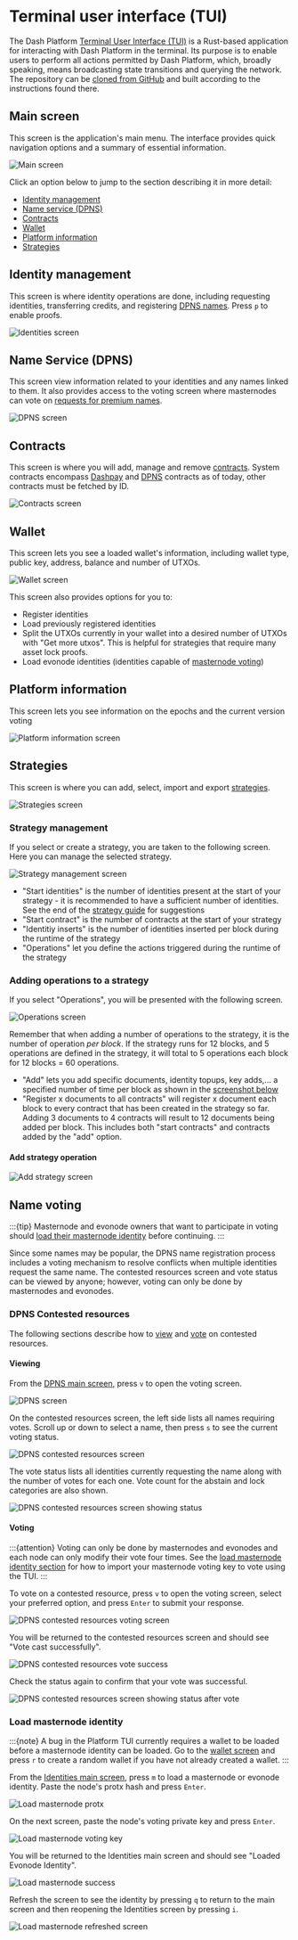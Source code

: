 # Terminal user interface (TUI)

The Dash Platform [Terminal User Interface (TUI)](https://github.com/dashpay/platform-tui) is a
Rust-based application for interacting with Dash Platform in the terminal. Its purpose is to enable
users to perform all actions permitted by Dash Platform, which, broadly speaking, means broadcasting
state transitions and querying the network. The repository can be [cloned from
GitHub](https://github.com/dashpay/platform-tui) and built according to the instructions found
there.

## Main screen

This screen is the application's main menu. The interface provides quick navigation options and a summary of essential information.

![Main screen](./img/TUI-1.png)

Click an option below to jump to the section describing it in more detail:

- [Identity management](#identity-management)
- [Name service (DPNS)](#name-service-dpns)
- [Contracts](#contracts)
- [Wallet](#wallet)
- [Platform information](#platform-information)
- [Strategies](#strategies)

## Identity management

This screen is where identity operations are done, including requesting identities, transferring credits, and registering [DPNS names](https://docs.dash.org/projects/platform/en/stable/docs/explanations/dpns.html). Press `p` to enable proofs.

![Identities screen](./img/TUI-2.png)

## Name Service (DPNS)

This screen view information related to your identities and any names linked to them. It also provides access to the voting screen where masternodes can vote on [requests for premium names](../../explanations/dpns.md#conflict-resolution).

![DPNS screen](./img/dpns/dpns.png)

## Contracts

This screen is where you will add, manage and remove [contracts](https://docs.dash.org/projects/platform/en/stable/docs/tutorials/contracts-and-documents.html). System contracts encompass [Dashpay](https://docs.dash.org/projects/platform/en/stable/docs/explanations/dashpay.html) and [DPNS](https://docs.dash.org/projects/platform/en/stable/docs/explanations/dpns.html) contracts as of today, other contracts must be fetched by ID.

![Contracts screen](./img/TUI-8.png)

## Wallet

This screen lets you see a loaded wallet's information, including wallet type, public key, address, balance and number of UTXOs.

![Wallet screen](./img/TUI-43.png)

This screen also provides options for you to:

- Register identities
- Load previously registered identities
- Split the UTXOs currently in your wallet into a desired number of UTXOs with "Get more utxos". This is helpful for strategies that require many asset lock proofs.
- Load evonode identities (identities capable of [masternode voting](../../explanations/identity.md#voting))

## Platform information

This screen lets you see information on the epochs and the current version voting

![Platform information screen](./img/TUI-49.png)

## Strategies

This screen is where you can add, select, import and export [strategies](https://www.dash.org/blog/strategy-tests-usage-guide/).

![Strategies screen](./img/TUI-11-2.png)

### Strategy management

If you select or create a strategy, you are taken to the following screen. Here you can manage the selected strategy.

![Strategy management screen](./img/TUI-13.png)

- "Start identities" is the number of identities present at the start of your strategy - it is recommended to have a sufficient number of identities. See the end of the [strategy guide](https://www.dash.org/blog/strategy-tests-usage-guide/) for suggestions
- "Start contract" is the number of contracts at the start of your strategy
- "Identitiy inserts" is the number of identities inserted per block during the runtime of the strategy
- "Operations" let you define the actions triggered during the runtime of the strategy

### Adding operations to a strategy

If you select "Operations", you will be presented with the following screen.

![Operations screen](./img/TUI-28.png)

Remember that when adding a number of operations to the strategy, it is the number of operation *per block*. If the strategy runs for 12 blocks, and 5 operations are defined in the strategy, it will total to 5 operations each block for 12 blocks = 60 operations.

- "Add" lets you add specific documents, identity topups, key adds,... a specified number of time per block as shown in the [screenshot below](#add-strategy-operation)
- "Register x documents to all contracts" will register x document each block to every contract that has been created in the strategy so far. Adding 3 documents to 4 contracts will result to 12 documents being added per block. This includes both "start contracts" and contracts added by the "add" option.

#### Add strategy operation

![Add strategy screen](./img/TUI-29.png)

## Name voting

:::{tip}
Masternode and evonode owners that want to participate in voting should [load their masternode identity](#load-masternode-identity) before continuing.
:::

Since some names may be popular, the DPNS name registration process includes a voting mechanism to
resolve conflicts when multiple identities request the same name. The contested resources screen and
vote status can be viewed by anyone; however, voting can only be done by masternodes and evonodes.

### DPNS Contested resources

The following sections describe how to [view](#viewing) and [vote](#voting) on contested resources.

#### Viewing

From the [DPNS main screen](#name-service-dpns), press `v` to open the voting screen.

![DPNS screen](./img/dpns/dpns.png)

On the contested resources screen, the left side lists all names requiring votes. Scroll up or down
to select a name, then press `s` to see the current voting status.

![DPNS contested resources screen](./img/dpns/dpns-contested-resources.png)

The vote status lists all identities currently requesting the name along with the number of votes
for each one. Vote count for the abstain and lock categories are also shown.

![DPNS contested resources screen showing status](./img/dpns/dpns-contested-resources-status.png)

#### Voting

:::{attention}
Voting can only be done by masternodes and evonodes and each node can only modify their vote four
times. See the [load masternode identity section](#load-masternode-identity) for how to import your
masternode voting key to vote using the TUI.
:::

To vote on a contested resource, press `v` to open the voting screen, select your preferred option, and press `Enter` to submit your response.

![DPNS contested resources voting screen](./img/dpns/dpns-contested-resources-vote.png)

You will be returned to the contested resources screen and should see "Vote cast successfully".

![DPNS contested resources vote success](./img/dpns/dpns-contested-resources-vote-success.png)

Check the status again to confirm that your vote was successful.

![DPNS contested resources screen showing status after vote](./img/dpns/dpns-contested-resources-status2.png)

### Load masternode identity

:::{note}
A bug in the Platform TUI currently requires a wallet to be loaded before a masternode identity can
be loaded. Go to the [wallet screen](#wallet) and press `r` to create a random wallet if you have
not already created a wallet.
:::

From the [Identities main screen](#identity-management), press `m` to load a masternode or evonode
identity. Paste the node's protx hash and press `Enter`.

![Load masternode protx](./img/identities/identity-load-mn-1-protx.png)

On the next screen, paste the node's voting private key and press `Enter`.

![Load masternode voting key](./img/identities/identity-load-mn-2-key.png)

You will be returned to the Identities main screen and should see "Loaded Evonode Identity".

![Load masternode success](./img/identities/identity-load-mn-3-success.png)

Refresh the screen to see the identity by pressing `q` to return to the main screen and then
reopening the Identities screen by pressing `i`.

![Load masternode refreshed screen](./img/identities/identity-load-mn-4-refresh.png)